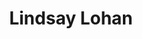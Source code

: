 ---
title: Lindsay Lohan
domain: lindsaylohanofficial.com
image: ../images/projects/lindsaylohan.png
---